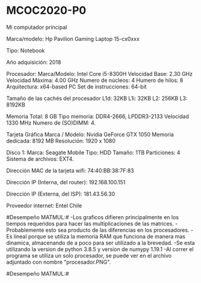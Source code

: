 # MCOC2020-P0
Mi computador principal

Marca/modelo: Hp Pavilion Gaming Laptop 15-cx0xxx

Tipo: Notebook

Año adquisición: 2018

Procesador: 
      Marca/Modelo: Intel Core i5-8300H
      Velocidad Base: 2.30 GHz
      Velocidad Máxima: 4.00 GHz
      Numero de núcleos: 4
      Humero de hilos: 8
      Arquitectura: x64-based PC
      Set de instrucciones: 64-bit

Tamaño de las cachés del procesador
      L1d: 32KB
      L1i: 32KB
      L2: 256KB
      L3: 8192KB

Memoria
      Total: 8 GB
      Tipo memoria: DDR4-2666, LPDDR3-2133
      Velocidad 1330 MHz
      Numero de (SO)DIMM: 4.
      
Tarjeta Gráfica
      Marca / Modelo: Nvidia GeForce GTX 1050
      Memoria dedicada: 8192 MB
      Resolución: 1920 x 1080
      
Disco 1:
      Marca: Seagate Mobile
      Tipo: HDD
      Tamaño: 1TB
      Particiones: 4
      Sistema de archivos: EXT4.

Dirección MAC de la tarjeta wifi: 74:40:BB:38:7F:83

Dirección IP (Interna, del router): 192.168.100.151

Dirección IP (Externa, del ISP): 181.43.56.30

Proveedor internet: Entel Chile



#Desempeño MATMUL:#
-Los graficos difieren principalmente en los tiempos requeridos para hacer las multiplicaciones de las matrices. 
-Probablemente esto sea producto de las diferencias en los procesadores.
-Es lineal porque se utiliza la memoria RAM que funciona de manera mas dinamica, almacenando de a poco para ser utilizado a la brevedad.
-Se esta utilizando la version de python 3.8.5 y version de numypy 1.19.1
-Al correr el programa se utiliza un solo procesador, se puede ver en el archivo adjuntado con nombre "procesador.PNG".

#Desempeño MATMUL:#


